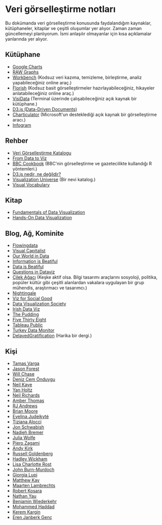 # Veri görselleştirme notları

Bu dokümanda veri görselleştirme konusunda faydalandığım kaynaklar, kütüphaneler, kitaplar ve çeşitli oluşumlar yer alıyor. Zaman zaman güncellemeyi planlıyorum. İsmi anlaşılır olmayanlar için kısa açıklamalar yanlarında yer alıyor.

## Kütüphane
- [Google Charts](https://developers.google.com/chart/)
- [RAW Graphs](https://rawgraphs.io)
- [Workbench](https://workbenchdata.com) (Kodsuz veri kazıma, temizleme, birleştirme, analiz yapabileceğiniz online araç.)
- [Florish](https://flourish.studio/) (Kodsuz basit görselleştirmeler hazırlayabileceğiniz, hikayeler anlatabileceğiniz online araç.)
- [VisiData](https://jsvine.github.io/intro-to-visidata/) (Terminal üzerinde çalışabileceğiniz açık kaynak bir kütüphane.)
- [D3.js (Data-Driven Documents)](https://d3js.org)
- [Charticulator](https://charticulator.com/index.html) (Microsoft'un desteklediği açık kaynak bir görselleştirme aracı.)
- [Infogram](https://infogram.com)

## Rehber
- [Veri Görselleştirme Katalogu](https://datavizcatalogue.com/TR/)
- [From Data to Viz](https://www.data-to-viz.com)
- [BBC Cookbook](https://bbc.github.io/rcookbook/) (BBC'nin görselleştirme ve gazetecilikte kullandığı R yöntemleri.)
- [D3.js nedir, ne değildir?](https://oguzhaninan.gitbook.io/d3-js/)
- [Visualization Universe](http://visualizationuniverse.com) (Bir nevi katalog.)
- [Visual Vocabulary](https://ft-interactive.github.io/visual-vocabulary/)

## Kitap
- [Fundamentals of Data Visualization](https://clauswilke.com/dataviz/)
- [Hands-On Data Visualization](https://handsondataviz.org)

## Blog, Ağ, Kominite
- [Flowingdata](https://flowingdata.com)
- [Visual Capitalist](https://www.visualcapitalist.com)
- [Our World in Data](https://ourworldindata.org)
- [Information is Beatiful](https://informationisbeautiful.net)
- [Data is Beatiful](https://www.reddit.com/r/dataisbeautiful/)
- [Questions in Dataviz](https://questionsindataviz.com)
- [Çilek Ağacı](http://www.cilekagaci.com) (Keşke aktif olsa. Bilgi tasarımı araçlarını sosyoloji, politika, popüler kültür gibi çeşitli alanlardan vakalara uygulayan bir grup mühendis, araştırmacı ve tasarımcı.)
- [Nightingale](https://medium.com/nightingale)
- [Viz for Social Good](https://twitter.com/VizFSG)
- [Data Visualization Society](https://www.datavisualizationsociety.com)
- [Irish Data Viz](https://twitter.com/IrishDataViz)
- [The Pudding](https://pudding.cool)
- [Five Thirty Eight](https://twitter.com/FiveThirtyEight)
- [Tableau Public](https://public.tableau.com/en-us/gallery)
- [Turkey Data Monitor](https://twitter.com/turkeymonitor)
- [DelayedGratification](https://www.slow-journalism.com) (Harika bir dergi.)

## Kişi
- [Tamas Varga](https://twitter.com/imperativusz)
- [Jason Forest](https://twitter.com/Jasonforrestftw)
- [Will Chase](https://twitter.com/W_R_Chase)
- [Deniz Cem Önduygu](https://twitter.com/denizcemonduygu)
- [Neil Kaye](https://twitter.com/neilrkaye)
- [Yan Holtz](https://twitter.com/R_Graph_Gallery)
- [Neil Richards](https://twitter.com/theneilrichards)
- [Amber Thomas](https://twitter.com/ProQuesAsker)
- [RJ Andrews](https://twitter.com/infowetrust)
- [Brian Moore](https://twitter.com/BMooreWasTaken)
- [Evelina Judeikytė](https://twitter.com/evelinajud)
- [Tiziana Alocci](https://twitter.com/Altiziana)
- [Jon Schwabish](https://twitter.com/jschwabish)
- [Nadieh Bremer](https://twitter.com/NadiehBremer)
- [Julia Wolfe](https://twitter.com/juruwolfe)
- [Piero Zagami](https://twitter.com/pierozagami)
- [Andy Kirk](https://twitter.com/visualisingdata)
- [Russell Goldenberg](https://twitter.com/codenberg)
- [Hadley Wickham](https://twitter.com/hadleywickham)
- [Lisa Charlotte Rost](https://twitter.com/lisacrost)
- [John Burn-Murdoch](https://twitter.com/jburnmurdoch)
- [Giorgia Lupi](https://twitter.com/giorgialupi)
- [Matthew Kay](https://twitter.com/mjskay)
- [Maarten Lambrechts](https://twitter.com/maartenzam)
- [Robert Kosara](https://twitter.com/eagereyes)
- [Nathan Yau](https://twitter.com/flowingdata)
- [Benjamin Wiederkehr](https://twitter.com/wiederkehr)
- [Mohammed Haddad](https://twitter.com/haddadme)
- [Kerem Kargin](https://twitter.com/keremkargin_)
- [Eren Janberk Genç](https://twitter.com/ejgenc)